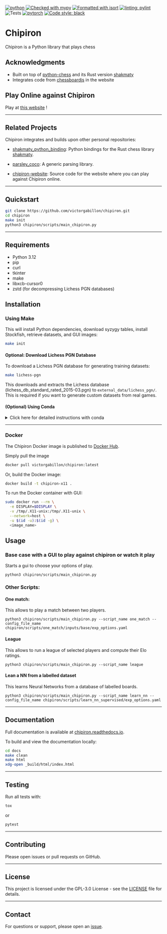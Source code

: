 [![python](https://img.shields.io/badge/Python-3.12-blue)](https://www.python.org)
[![Checked with mypy](http://www.mypy-lang.org/static/mypy_badge.svg)](http://mypy-lang.org/)
[![Formatted with isort](https://img.shields.io/badge/isort-checked-green)](https://pycqa.github.io/isort/index.html)
[![linting: pylint](https://img.shields.io/badge/linting-pylint-yellowgreen)](https://github.com/PyCQA/pylint)
![Tests](https://github.com/victorgabillon/chipiron/actions/workflows/ci.yaml/badge.svg)
[![pytorch](https://img.shields.io/badge/PyTorch-2.1.2-EE4C2C.svg?style=flat&logo=pytorch)](https://pytorch.org)
<a href="https://github.com/psf/black"><img alt="Code style: black" src="https://img.shields.io/badge/code%20style-black-000000.svg"></a>

# Chipiron

Chipiron is a Python library that plays chess

## Acknowledgments

- Built on top of [python-chess](https://github.com/niklasf/python-chess) and its Rust version [shakmaty](https://github.com/niklasf/shakmaty)
- Integrates code from [chessboardjs](https://github.com/oakmac/chessboardjs/) in the website



## Play Online against Chipiron

Play at
[this website](https://chipiron-759534873716.europe-west1.run.app/) !


---

## Related Projects

Chipiron integrates and builds upon other personal repositories:

- [shakmaty_python_binding](https://github.com/victorgabillon/shakmaty_python_binding):
  Python bindings for the Rust chess library [shakmaty](https://github.com/niklasf/shakmaty).

- [parsley_coco](https://github.com/victorgabillon/parsley_coco):
  A generic parsing library.

- [chipiron-website](https://github.com/victorgabillon/chipiron-website):
  Source code for the website where you can play against Chipiron online.



---

## Quickstart

```bash
git clone https://github.com/victorgabillon/chipiron.git
cd chipiron
make init
python3 chipiron/scripts/main_chipiron.py
```

---

## Requirements

* Python 3.12
* pip
* curl
* tkinter
* make
* libxcb-cursor0
* zstd (for decompressing Lichess PGN databases)

## Installation

### Using Make

This will install Python dependencies, download syzygy tables, install Stockfish, retrieve datasets, and GUI images:

```bash
make init
```

#### Optional: Download Lichess PGN Database

To download a Lichess PGN database for generating training datasets:

```bash
make lichess-pgn
```

This downloads and extracts the Lichess database (lichess_db_standard_rated_2015-03.pgn) to `external_data/lichess_pgn/`. This is required if you want to generate custom datasets from real games.

#### (Optional) Using Conda

<details>
<summary>Click here for detailed instructions with conda</summary>

```bash
git clone https://github.com/victorgabillon/chipiron.git
cd chipiron
conda create --name chipiron3.12 python==3.12
conda activate chipiron3.12
conda install -c conda-forge tk=*=xft_* # to fix graphical problems with tkinter
make init
```
</details>

---

### Docker

The Chipiron Docker image is  published to [Docker Hub](https://hub.docker.com/r/victorgabillon/chipiron).

Simply pull the image

```bash
docker pull victorgabillon/chipiron:latest
```

Or, build the Docker image:
```bash
docker build -t chipiron-x11 .
```

To run the Docker container with GUI:
```bash
sudo docker run --rm \
  -e DISPLAY=$DISPLAY \
  -v /tmp/.X11-unix:/tmp/.X11-unix \
  --network=host \
  -u $(id -u):$(id -g) \
  <image_name>
```

## Usage

### Base case with a GUI to play against chipiron or watch it play

Starts a gui to choose your options of play.

```console
python3 chipiron/scripts/main_chipiron.py
```

### Other Scripts:

#### One match:

This allows to play a match between two players.

```console
python3 chipiron/scripts/main_chipiron.py --script_name one_match --config_file_name chipiron/scripts/one_match/inputs/base/exp_options.yaml
```

#### League

This allows to run a league of selected players and compute their Elo ratings.





```console
python3 chipiron/scripts/main_chipiron.py --script_name league
```


#### Lean a NN from a labelled dataset

This learns Neural Networks from a database of labelled boards.
```console
python3 chipiron/scripts/main_chipiron.py --script_name learn_nn --config_file_name chipiron/scripts/learn_nn_supervised/exp_options.yaml
```


<!---### Script: learn nn from supervised datasets
This learns Neural Networks from a database of labelled boards.
```console
python3 main_chipiron.py --script_name learn_nn --config_file_name scripts/learn_nn_supervised/exp_options.yaml
```
-->




---

## Documentation

Full documentation is available at [chipiron.readthedocs.io](https://chipiron.readthedocs.io/en/latest/).

To build and view the documentation locally:

```bash
cd docs
make clean
make html
xdg-open _build/html/index.html
```

---

## Testing

Run all tests with:
```bash
tox
```
or
```bash
pytest
```

---

## Contributing

Please open issues or pull requests on GitHub.

---

## License

This project is licensed under the GPL-3.0 License - see the [LICENSE](LICENSE) file for details.

---

## Contact

For questions or support, please open an [issue](https://github.com/victorgabillon/chipiron/issues).

